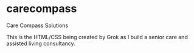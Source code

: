 # carecompass
Care Compass Solutions

This is the HTML/CSS being created by Grok as I build a senior care and assisted living consultancy.
